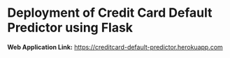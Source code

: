 # Deployment of Credit Card Default Predictor using Flask
**Web Application Link:** https://creditcard-default-predictor.herokuapp.com
